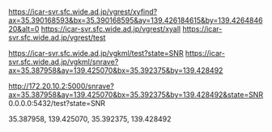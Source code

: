 https://icar-svr.sfc.wide.ad.jp/vgrest/xyfind?ax=35.390168593&bx=35.390168595&ay=139.426184615&by=139.426484620&alt=0
https://icar-svr.sfc.wide.ad.jp/vgrest/xyall
https://icar-svr.sfc.wide.ad.jp/vgrest/test

https://icar-svr.sfc.wide.ad.jp/vgkml/test?state=SNR
https://icar-svr.sfc.wide.ad.jp/vgkml/snrave?ax=35.387958&ay=139.425070&bx=35.392375&by=139.428492

http://172.20.10.2:5000/snrave?ax=35.387958&ay=139.425070&bx=35.392375&by=139.428492&state=SNR
0.0.0.0:5432/test?state=SNR

35.387958, 139.425070, 35.392375, 139.428492


